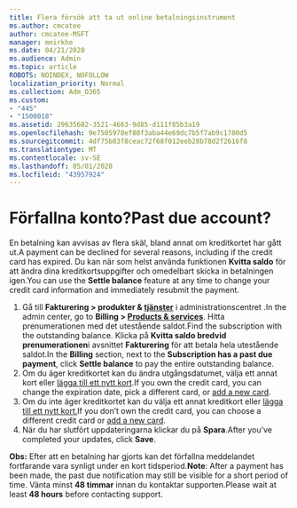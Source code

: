 ```yaml
---
title: Flera försök att ta ut online betalningsinstrument
ms.author: cmcatee
author: cmcatee-MSFT
manager: mnirkhe
ms.date: 04/21/2020
ms.audience: Admin
ms.topic: article
ROBOTS: NOINDEX, NOFOLLOW
localization_priority: Normal
ms.collection: Adm_O365
ms.custom:
- "445"
- "1500018"
ms.assetid: 29635602-3521-4663-9d85-d111f85b3a19
ms.openlocfilehash: 9e7505978ef80f3aba44e69dc7b5f7ab9c1780d5
ms.sourcegitcommit: 4df75b03f8ceac72f68f012eeb28b78d2f2616f8
ms.translationtype: MT
ms.contentlocale: sv-SE
ms.lasthandoff: 05/01/2020
ms.locfileid: "43957924"
---
```

# <a name="past-due-account"></a><span data-ttu-id="89463-102">Förfallna konto?</span><span class="sxs-lookup"><span data-stu-id="89463-102">Past due account?</span></span>

<span data-ttu-id="89463-103">En betalning kan avvisas av flera skäl, bland annat om kreditkortet har gått ut.</span><span class="sxs-lookup"><span data-stu-id="89463-103">A payment can be declined for several reasons, including if the credit card has expired.</span></span> <span data-ttu-id="89463-104">Du kan när som helst använda funktionen **Kvitta saldo** för att ändra dina kreditkortsuppgifter och omedelbart skicka in betalningen igen.</span><span class="sxs-lookup"><span data-stu-id="89463-104">You can use the **Settle balance** feature at any time to change your credit card information and immediately resubmit the payment.</span></span>

1. <span data-ttu-id="89463-105">Gå till **Fakturering > produkter & [tjänster](https://go.microsoft.com/fwlink/p/?linkid=842054)** i administrationscentret .</span><span class="sxs-lookup"><span data-stu-id="89463-105">In the admin center, go to **Billing > [Products & services](https://go.microsoft.com/fwlink/p/?linkid=842054)**.</span></span>
<span data-ttu-id="89463-106">Hitta prenumerationen med det utestående saldot.</span><span class="sxs-lookup"><span data-stu-id="89463-106">Find the subscription with the outstanding balance.</span></span> <span data-ttu-id="89463-107">Klicka på **Kvitta saldo bredvid** **prenumerationen**i avsnittet **Fakturering** för att betala hela utestående saldot.</span><span class="sxs-lookup"><span data-stu-id="89463-107">In the **Billing** section, next to the **Subscription has a past due payment**, click **Settle balance** to pay the entire outstanding balance.</span></span>
2. <span data-ttu-id="89463-108">Om du äger kreditkortet kan du ändra utgångsdatumet, välja ett annat kort eller [lägga till ett nytt kort](https://docs.microsoft.com/microsoft-365/commerce/billing-and-payments/add-update-or-remove-credit-card-or-bank-account?view=o365-worldwide).</span><span class="sxs-lookup"><span data-stu-id="89463-108">If you own the credit card, you can change the expiration date, pick a different card, or [add a new card](https://docs.microsoft.com/microsoft-365/commerce/billing-and-payments/add-update-or-remove-credit-card-or-bank-account?view=o365-worldwide).</span></span>
3. <span data-ttu-id="89463-109">Om du inte äger kreditkortet kan du välja ett annat kreditkort eller [lägga till ett nytt kort.](https://docs.microsoft.com/microsoft-365/commerce/billing-and-payments/add-update-or-remove-credit-card-or-bank-account?view=o365-worldwide)</span><span class="sxs-lookup"><span data-stu-id="89463-109">If you don’t own the credit card, you can choose a different credit card or [add a new card](https://docs.microsoft.com/microsoft-365/commerce/billing-and-payments/add-update-or-remove-credit-card-or-bank-account?view=o365-worldwide).</span></span>
4. <span data-ttu-id="89463-110">När du har slutfört uppdateringarna klickar du på **Spara**.</span><span class="sxs-lookup"><span data-stu-id="89463-110">After you’ve completed your updates, click **Save**.</span></span>

<span data-ttu-id="89463-111">**Obs:** Efter att en betalning har gjorts kan det förfallna meddelandet fortfarande vara synligt under en kort tidsperiod.</span><span class="sxs-lookup"><span data-stu-id="89463-111">**Note**: After a payment has been made, the past due notification may still be visible for a short period of time.</span></span> <span data-ttu-id="89463-112">Vänta minst **48 timmar** innan du kontaktar supporten.</span><span class="sxs-lookup"><span data-stu-id="89463-112">Please wait at least **48 hours** before contacting support.</span></span>
